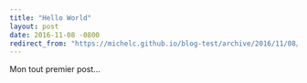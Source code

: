 ```yaml
---
title: "Hello World"
layout: post
date: 2016-11-08 -0800
redirect_from: "https://michelc.github.io/blog-test/archive/2016/11/08/premier-billet/"
---
```


Mon tout premier post...
